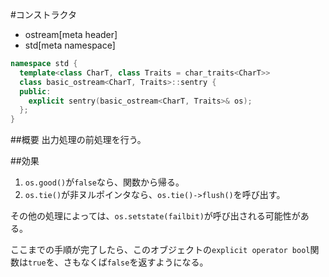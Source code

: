 #コンストラクタ
* ostream[meta header]
* std[meta namespace]

```cpp
namespace std {
  template<class CharT, class Traits = char_traits<CharT>>
  class basic_ostream<CharT, Traits>::sentry {
  public:
    explicit sentry(basic_ostream<CharT, Traits>& os);
  };
}
```

##概要
出力処理の前処理を行う。

##効果
1. `os.good()`が`false`なら、関数から帰る。
1. `os.tie()`が非ヌルポインタなら、`os.tie()->flush()`を呼び出す。

その他の処理によっては、`os.setstate(failbit)`が呼び出される可能性がある。

ここまでの手順が完了したら、このオブジェクトの`explicit operator bool`関数は`true`を、さもなくば`false`を返すようになる。

